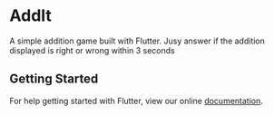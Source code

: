 # AddIt

A simple addition game built with Flutter. Jusy answer if the addition displayed is right or wrong within 3 seconds

## Getting Started

For help getting started with Flutter, view our online
[documentation](https://flutter.io/).
